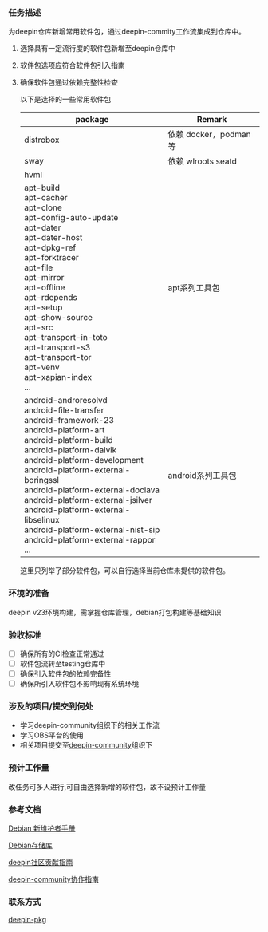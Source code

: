 ### 任务描述

为deepin仓库新增常用软件包，通过deepin-commity工作流集成到仓库中。

1. 选择具有一定流行度的软件包新增至deepin仓库中

2. 软件包选项应符合软件包引入指南

3. 确保软件包通过依赖完整性检查

   以下是选择的一些常用软件包

   

   | package                                                      | Remark                |
   | ------------------------------------------------------------ | --------------------- |
   | distrobox                                                    | 依赖 docker，podman等 |
   | sway                                                         | 依赖 wlroots seatd    |
   | hvml                                                         |                       |
   | apt-build<br/>apt-cacher<br/>apt-clone<br/>apt-config-auto-update<br/>apt-dater<br/>apt-dater-host<br/>apt-dpkg-ref<br/>apt-forktracer<br/>apt-file<br/>apt-mirror<br/>apt-offline<br/>apt-rdepends<br/>apt-setup<br/>apt-show-source<br/>apt-src<br/>apt-transport-in-toto<br/>apt-transport-s3<br/>apt-transport-tor<br/>apt-venv<br/>apt-xapian-index<br/> ... | apt系列工具包         |
   | android-androresolvd<br/>android-file-transfer<br/>android-framework-23<br/>android-platform-art<br/>android-platform-build<br/>android-platform-dalvik<br/>android-platform-development<br/>android-platform-external-boringssl<br/>android-platform-external-doclava<br/>android-platform-external-jsilver<br/>android-platform-external-libselinux<br/>android-platform-external-nist-sip<br/>android-platform-external-rappor<br/> ... | android系列工具包     |

   这里只列举了部分软件包，可以自行选择当前仓库未提供的软件包。
### 环境的准备

deepin v23环境构建，需掌握仓库管理，debian打包构建等基础知识

### 验收标准

- [ ] 确保所有的CI检查正常通过
- [ ] 软件包流转至testing仓库中
- [ ] 确保引入软件包的依赖完备性
- [ ] 确保所引入软件包不影响现有系统环境
### 涉及的项目/提交到何处

* 学习deepin-community组织下的相关工作流
* 学习OBS平台的使用
* 相关项目提交至[deepin-community](https://github.com/deepin-community)组织下

### 预计工作量

改任务可多人进行,可自由选择新增的软件包，故不设预计工作量

### 参考文档

[Debian 新维护者手册](https://www.debian.org/doc/manuals/maint-guide/index.zh-cn.html)

[Debian存储库](https://wiki.debian.org/DebianRepository)

[deepin社区贡献指南](https://wiki.deepin.org/zh/01_deepin%E9%85%8D%E5%A5%97%E7%94%9F%E6%80%81/01_deepin%E5%85%A5%E9%97%A8/02_%E5%BC%80%E5%8F%91%E7%9B%B8%E5%85%B3/02_%E8%B4%A1%E7%8C%AE%E6%8C%87%E5%8D%97/deepin%E7%A4%BE%E5%8C%BA%E8%B4%A1%E7%8C%AE%E6%8C%87%E5%8D%97)

[deepin-community协作指南](https://wiki.deepin.org/zh/01_deepin%E9%85%8D%E5%A5%97%E7%94%9F%E6%80%81/01_deepin%E5%85%A5%E9%97%A8/02_%E5%BC%80%E5%8F%91%E7%9B%B8%E5%85%B3/02_%E8%B4%A1%E7%8C%AE%E6%8C%87%E5%8D%97/deepin-community%E5%8D%8F%E4%BD%9C%E6%B5%81%E7%A8%8B)



### 联系方式

[deepin-pkg](https://github.com/deepin-community/SIG/tree/master/sig/deepin-pkg)

